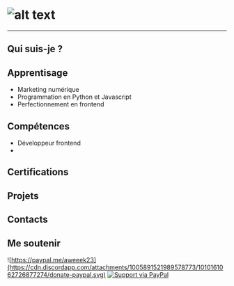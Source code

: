 # ![alt text](https://media.discordapp.net/attachments/1005891521989578773/1009851971274031104/banniere.png)

---

## Qui suis-je ?

## Apprentisage

* Marketing numérique
* Programmation en Python et Javascript
* Perfectionnement en frontend

## Compétences

* Développeur frontend
* 

## Certifications

## Projets

## Contacts

## Me soutenir
![https://paypal.me/aweeek23](https://cdn.discordapp.com/attachments/1005891521989578773/1010161062726877274/donate-paypal.svg)
[![Support via PayPal](https://cdn.rawgit.com/twolfson/paypal-github-button/1.0.0/dist/button.svg)](https://www.paypal.me/USERNAME/)

